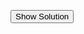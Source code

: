 <span class="graffiti-highlight graffiti-id_cgj01w1-id_fnpbtao"><i></i><button>Show Solution</button></span>
